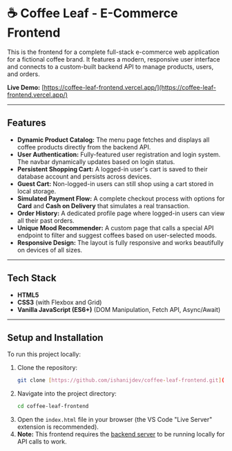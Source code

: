 # ☕ Coffee Leaf - E-Commerce Frontend

This is the frontend for a complete full-stack e-commerce web application for a fictional coffee brand. It features a modern, responsive user interface and connects to a custom-built backend API to manage products, users, and orders.

**Live Demo:** [https://coffee-leaf-frontend.vercel.app/](https://coffee-leaf-frontend.vercel.app/) 



---
## Features

* **Dynamic Product Catalog:** The menu page fetches and displays all coffee products directly from the backend API.
* **User Authentication:** Fully-featured user registration and login system. The navbar dynamically updates based on login status.
* **Persistent Shopping Cart:** A logged-in user's cart is saved to their database account and persists across devices.
* **Guest Cart:** Non-logged-in users can still shop using a cart stored in local storage.
* **Simulated Payment Flow:** A complete checkout process with options for **Card** and **Cash on Delivery** that simulates a real transaction.
* **Order History:** A dedicated profile page where logged-in users can view all their past orders.
* **Unique Mood Recommender:** A custom page that calls a special API endpoint to filter and suggest coffees based on user-selected moods.
* **Responsive Design:** The layout is fully responsive and works beautifully on devices of all sizes.
---

## Tech Stack

* **HTML5**
* **CSS3** (with Flexbox and Grid)
* **Vanilla JavaScript (ES6+)** (DOM Manipulation, Fetch API, Async/Await)

---

## Setup and Installation

To run this project locally:

1.  Clone the repository:
    ```bash
    git clone [https://github.com/ishanijdev/coffee-leaf-frontend.git](https://github.com/ishanijdev/coffee-leaf-frontend.git)
    ```
2.  Navigate into the project directory:
    ```bash
    cd coffee-leaf-frontend
    ```
3.  Open the `index.html` file in your browser (the VS Code "Live Server" extension is recommended).
4.  **Note:** This frontend requires the [backend server](https://github.com/ishanijdev/coffee-leaf-backend) to be running locally for API calls to work.